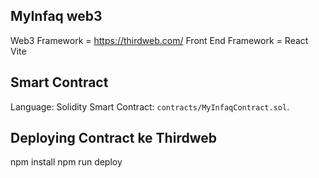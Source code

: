 ## MyInfaq web3 

Web3 Framework = https://thirdweb.com/
Front End Framework = React Vite 


## Smart Contract

Language: Solidity
Smart Contract: `contracts/MyInfaqContract.sol`.


## Deploying Contract ke Thirdweb

npm install
npm run deploy

